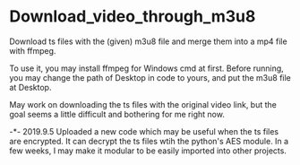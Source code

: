 # Download_video_through_m3u8
Download ts files with the (given) m3u8 file and merge them into a mp4 file with ffmpeg.

To use it, you may install ffmpeg for Windows cmd at first. Before running, you may change the path of Desktop in code to yours, and put the m3u8 file at Desktop.

May work on downloading the ts files with the original video link, but the goal seems a little difficult and bothering for me right now.

-*- 2019.9.5 Uploaded a new code which may be useful when the ts files are encrypted. It can decrypt the ts files wtih the python's AES module. In a few weeks, I may make it modular to be easily imported into other projects.
